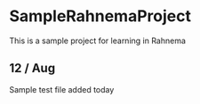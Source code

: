 # SampleRahnemaProject
This is a sample project for learning in Rahnema

## 12 / Aug
Sample test file added today
